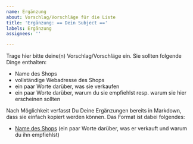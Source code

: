 ```yaml
---
name: Ergänzung
about: Vorschlag/Vorschläge für die Liste
title: 'Ergänzung: == Dein Subject =='
labels: Ergänzung
assignees: ''

---
```


Trage hier bitte deine(n) Vorschlag/Vorschläge ein. Sie sollten folgende Dinge enthalten:

* Name des Shops
* vollständige Webadresse des Shops
* ein paar Worte darüber, was sie verkaufen
* ein paar Worte darüber, warum du sie empfiehlst resp. warum sie hier erscheinen sollten

Nach Möglichkeit verfasst Du Deine Ergänzungen bereits in Markdown, dass sie einfach kopiert werden können. Das Format ist dabei folgendes:

* [Name des Shops](https://shopadresse.de) (ein paar Worte darüber, was er verkauft und warum du ihn empfiehlst)
